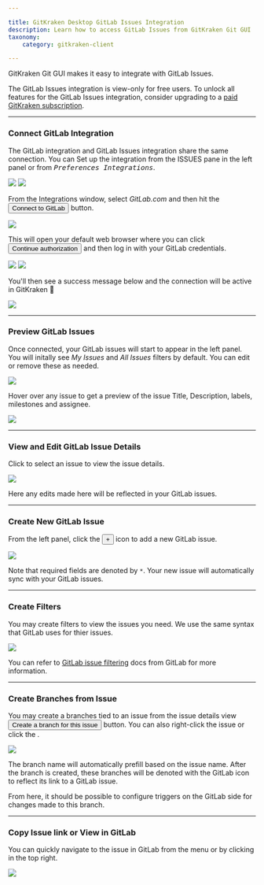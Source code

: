 ```yaml
---

title: GitKraken Desktop GitLab Issues Integration
description: Learn how to access GitLab Issues from GitKraken Git GUI
taxonomy:
    category: gitkraken-client

---
```


GitKraken Git GUI makes it easy to integrate with GitLab Issues.

<div class='callout callout--basic'>
    <p>The GitLab Issues integration is view-only for free users. To unlock all features for the GitLab Issues integration, consider upgrading to a <a href="https://gitkraken.com/pricing">paid GitKraken subscription</a>.</p>
</div>

***

### Connect GitLab Integration

The GitLab integration and GitLab Issues integration share the same connection. You can Set up the integration from the ISSUES pane in the left panel or from <kbd><i>Preferences   <i class='fa fa-caret-right'></i>   Integrations</i></kbd>.

<img src="/wp-content/uploads/connect-gitlab-issues.png" srcset="/wp-content/uploads/connect-gitlab-issues@2x.png" class="img-bordered img-responsive center">

<img src='/wp-content/uploads/preferences.png' class='center img-bordered'>

From the Integrations window, select _GitLab.com_ and then hit the <button class='button button--success button--ui button--nolink'>Connect to GitLab</button> button.

<img src="/wp-content/uploads/gitlab-authentication.png" srcset="/wp-content/uploads/gitlab-authentication@2x.png 2x" class="img-responsive center img-bordered">

This will open your default web browser where you can click <button class='button button--success button--ui button--nolink'>Continue authorization</button> and then log in with your GitLab credentials.

<img src="/wp-content/uploads/authorize-gitlab.png" srcset="/wp-content/uploads/authorize-gitlab@2x.png 2x" class="img-responsive center img-bordered">

<img src="/wp-content/uploads/gitlab-sign-in.png" srcset="/wp-content/uploads/gitlab-sign-in@2x.png 2x" class="img-responsive center img-bordered">

You'll then see a success message below and the connection will be active in GitKraken 🎉

<img src="/wp-content/uploads/auth-success-gitlab-1.png" srcset="/wp-content/uploads/auth-success-gitlab-1@2x.png 2x" class="img-responsive center img-bordered">

***

### Preview GitLab Issues

Once connected, your GitLab issues will start to appear in the left panel. You will initally see  _My Issues_ and _All Issues_ filters by default. You can edit or remove these as needed.

<img src="/wp-content/uploads/issue-list-gitlab.png" srcset="/wp-content/uploads/issue-list-gitlab@2x.png" class="img-bordered img-responsive center">

Hover over any issue to get a preview of the issue Title, Description, labels, milestones and assignee.

<img src="/wp-content/uploads/view-issue-gitlab.png" srcset="/wp-content/uploads/view-issue-gitlab@2x.png" class="img-bordered img-responsive center">

***

### View and Edit GitLab Issue Details

Click to select an issue to view the issue details.

<img src="/wp-content/uploads/gitlab-details.gif" class="img-bordered img-responsive center">

Here any edits made here will be reflected in your GitLab issues.

***

### Create New GitLab Issue

From the left panel, click the <button class='button button--success button--ui button--nolink'>+</button> icon to add a new GitLab issue.

<img src="/wp-content/uploads/new-gitlab-issue.png" srcset="/wp-content/uploads/new-gitlab-issue@2x.png" class="img-bordered img-responsive center">

Note that required fields are denoted by `*`. Your new issue will automatically sync with your GitLab issues.

***

### Create Filters

You may create filters to view the issues you need. We use the same syntax that GitLab uses for thier issues.

<img src="/wp-content/uploads/new-gitlab-filter.png" srcset="/wp-content/uploads/new-gitlab-filter@2x.png" class="img-bordered img-responsive center">

You can refer to [GitLab issue filtering](https://docs.gitlab.com/ee/user/search/index.html#filtering-issue-and-merge-request-lists) docs from GitLab for more information.

***

### Create Branches from Issue

You may create a branches tied to an issue from the issue details view <button class='button button--success button--ui button--nolink'>Create a branch for this issue</button> button. You can also right-click the issue or click the <kbd> <i class="fa fa-ellipsis-v"></i> </kbd>.

<img src="/wp-content/uploads/create-branch-gitlab-issue.png" srcset="/wp-content/uploads/create-branch-gitlab-issue@2x.png" class="img-bordered img-responsive center">

The branch name will automatically prefill based on the issue name. After the branch is created, these branches will be denoted with the GitLab icon to reflect its link to a GitLab issue.

From here, it should be possible to configure triggers on the GitLab side for changes made to this branch.

***

### Copy Issue link or View in GitLab

You can quickly navigate to the issue in GitLab from the <kbd> <i class="fa fa-ellipsis-v"></i> </kbd> menu or by clicking <i class="fa fa-external-link" aria-hidden="true"></i> in the top right.

<img src="/wp-content/uploads/link-to-gitlab-issue.png" srcset="/wp-content/uploads/link-to-gitlab-issue@2x.png" class="img-bordered img-responsive center">


